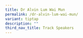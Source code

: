 ```yaml
---
title: Dr Alvin Lum Wai Mun
permalink: /dr-alvin-lum-wai-mun/
variant: tiptap
description: ""
third_nav_title: Track Speakers
---
```

